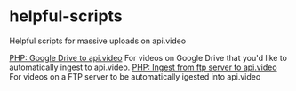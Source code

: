 # helpful-scripts
Helpful scripts for massive uploads on api.video

[PHP: Google Drive to api.video](PHP_Google_drive_Upload_ReadMe.md)
For videos on Google Drive that you'd like to automatically ingest to api.video. 
[PHP: Ingest from ftp server to api.video](php_ingest_from_ftp.md)
For videos on a FTP server to be automatically igested into api.video
